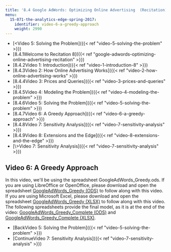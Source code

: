 ```yaml
---
title: '8.4 Google AdWords: Optimizing Online Advertising  (Recitation)'
menu:
  15-071-the-analytics-edge-spring-2017:
    identifier: video-6-a-greedy-approach
    weight: 2990
---
```

*   [<Video 5: Solving the Problem]({{< ref "video-5-solving-the-problem" >}})
*   [8.4.1Welcome to Recitation 8]({{< ref "google-adwords-optimizing-online-advertising-recitation" >}})
*   [8.4.2Video 1: Introduction]({{< ref "video-1-introduction-8" >}})
*   [8.4.3Video 2: How Online Advertising Works]({{< ref "video-2-how-online-advertising-works" >}})
*   [8.4.4Video 3: Prices and Queries]({{< ref "video-3-prices-and-queries" >}})
*   [8.4.5Video 4: Modeling the Problem]({{< ref "video-4-modeling-the-problem" >}})
*   [8.4.6Video 5: Solving the Problem]({{< ref "video-5-solving-the-problem" >}})
*   [8.4.7Video 6: A Greedy Approach]({{< ref "video-6-a-greedy-approach" >}})
*   [8.4.8Video 7: Sensitivity Analysis]({{< ref "video-7-sensitivity-analysis" >}})
*   [8.4.9Video 8: Extensions and the Edge]({{< ref "video-8-extensions-and-the-edge" >}})
*   [\\>Video 7: Sensitivity Analysis]({{< ref "video-7-sensitivity-analysis" >}})

Video 6: A Greedy Approach
--------------------------

In this video, we'll be using the spreadsheet GoogleAdWords\_Greedy.ods. If you are using LibreOffice or OpenOffice, please download and open the spreadsheet [GoogleAdWords\_Greedy (ODS)](https://open-learning-course-data.s3.amazonaws.com/15-071-the-analytics-edge-spring-2017/0940e325e6d7f60d7980d64f10b80638_GoogleAdWords_Greedy.ods) to follow along with this video. If you are using Microsoft Excel, please download and open the spreadsheet [GoogleAdWords\_Greedy (XLSX)](https://open-learning-course-data.s3.amazonaws.com/15-071-the-analytics-edge-spring-2017/c997e21b74c294843e0a373d782046ac_GoogleAdWords_Greedy.xlsx) to follow along with this video. The following spreadsheets provide the final model, as it is at the end of the video: [GoogleAdWords\_Greedy\_Complete (ODS)](https://open-learning-course-data.s3.amazonaws.com/15-071-the-analytics-edge-spring-2017/957c45bcb0b0d3f94fd9e0fb57978e47_GoogleAdWords_Greedy_Complete.ods) and [GoogleAdWords\_Greedy\_Complete (XLSX)](https://open-learning-course-data.s3.amazonaws.com/15-071-the-analytics-edge-spring-2017/6c6736de268eba227428e8b8eda77117_GoogleAdWords_Greedy_Complete.xlsx).

*   [BackVideo 5: Solving the Problem]({{< ref "video-5-solving-the-problem" >}})
*   [ContinueVideo 7: Sensitivity Analysis]({{< ref "video-7-sensitivity-analysis" >}})